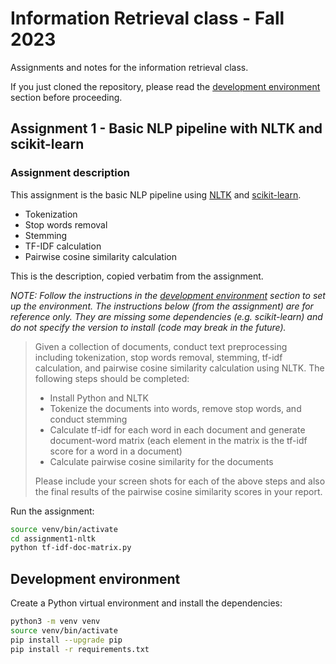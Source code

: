 # Information Retrieval class - Fall 2023

Assignments and notes for the information retrieval class.

If you just cloned the repository, please read the [development environment](#development-environment) section before proceeding.

## Assignment 1 - Basic NLP pipeline with NLTK and scikit-learn

### Assignment description

This assignment is the basic NLP pipeline using [NLTK](https://www.nltk.org/) and [scikit-learn](https://scikit-learn.org/stable/).

- Tokenization
- Stop words removal
- Stemming
- TF-IDF calculation
- Pairwise cosine similarity calculation

This is the description, copied verbatim from the assignment.

_NOTE: Follow the instructions in the [development environment](#development-environment) section to set up the environment. The instructions below (from the assignment) are for reference only. They are missing some dependencies (e.g. scikit-learn) and do not specify the version to install (code may break in the future)._

> Given a collection of documents, conduct text preprocessing including tokenization, stop words removal, stemming, tf-idf calculation, and pairwise cosine similarity calculation using NLTK. The following steps should be completed:
>
> - Install Python and NLTK
> - Tokenize the documents into words, remove stop words, and conduct stemming
> - Calculate tf-idf for each word in each document and generate document-word matrix (each element in the matrix is the tf-idf score for a word in a document)
> - Calculate pairwise cosine similarity for the documents
>
> Please include your screen shots for each of the above steps and also the final results of the pairwise cosine similarity scores in your report.

Run the assignment:

```bash
source venv/bin/activate
cd assignment1-nltk
python tf-idf-doc-matrix.py
```

## Development environment

Create a Python virtual environment and install the dependencies:

```bash
python3 -m venv venv
source venv/bin/activate
pip install --upgrade pip
pip install -r requirements.txt
```
